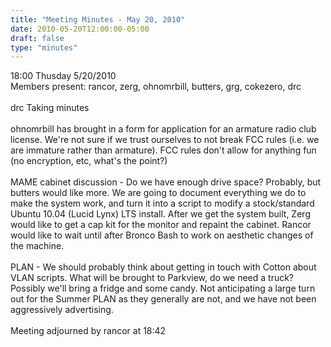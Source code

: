 ```yaml
---
title: "Meeting Minutes - May 20, 2010"
date: 2010-05-20T12:00:00-05:00
draft: false
type: "minutes"
---
```


18:00 Thusday 5/20/2010<br />
Members present: rancor, zerg, ohnomrbill, butters, grg, cokezero, drc<br />
<br />
drc Taking minutes<br />
<br />
ohnomrbill has brought in a form for application for an armature radio club license.  We're not sure if we trust ourselves to not break FCC rules (i.e. we are immature rather than armature).  FCC rules don't allow for anything fun (no encryption, etc, what's the point?)<br />
<br />
MAME cabinet discussion -  Do we have enough drive space?  Probably, but butters would like more.  We are going to document everything we do to make the system work, and turn it into a script to modify a stock/standard Ubuntu 10.04 (Lucid Lynx) LTS install.  After we get the system built, Zerg would like to get a cap kit for the monitor and repaint the cabinet.  Rancor would like to wait until after Bronco Bash to work on aesthetic changes of the machine.<br />
<br />
PLAN - We should probably think about getting in touch with Cotton about VLAN scripts.  What will be brought to Parkview, do we need a truck?  Possibly we'll bring a fridge and some candy.  Not anticipating a large turn out for the Summer PLAN as they generally are not, and we have not been aggressively advertising.<br />
<br />
Meeting adjourned by rancor at 18:42